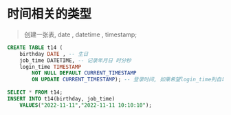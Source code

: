# 时间相关的类型

> 创建一张表, date , datetime , timestamp;
>
```sql
CREATE TABLE t14 (
	birthday DATE , -- 生日
	job_time DATETIME, -- 记录年月日 时分秒
	login_time TIMESTAMP 
		NOT NULL DEFAULT CURRENT_TIMESTAMP 
		ON UPDATE CURRENT_TIMESTAMP); -- 登录时间, 如果希望login_time列自动更新, 需要配置
		
SELECT * FROM t14;
INSERT INTO t14(birthday, job_time) 
	VALUES("2022-11-11","2022-11-11 10:10:10");
```